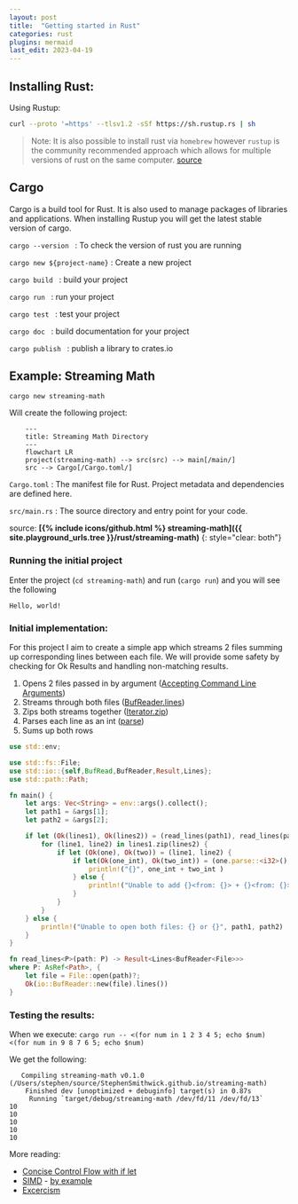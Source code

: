 ```yaml
---
layout: post
title:  "Getting started in Rust"
categories: rust
plugins: mermaid
last_edit: 2023-04-19
---
```


## Installing Rust:

Using Rustup:
```zsh
curl --proto '=https' --tlsv1.2 -sSf https://sh.rustup.rs | sh
```

> Note: It is also possible to install rust via `homebrew` however `rustup` is the community recommended approach which allows for multiple versions of rust on the same computer. [source](https://sourabhbajaj.com/mac-setup/Rust/)


## Cargo
Cargo is a build tool for Rust. It is also used to manage packages of libraries and applications. When installing Rustup you will get the latest stable version of cargo.


`cargo --version `
: To check the version of rust you are running

`cargo new ${project-name}`
: Create a new project

`cargo build `
: build your project

`cargo run `
: run your project

`cargo test `
: test your project

`cargo doc `
: build documentation for your project

`cargo publish `
: publish a library to crates.io

## Example: Streaming Math

`cargo new streaming-math`

Will create the following project:

```mermaid
    ---
    title: Streaming Math Directory
    ---
    flowchart LR
    project(streaming-math) --> src(src) --> main[/main/]
    src --> Cargo[/Cargo.toml/]
```

`Cargo.toml`
: The manifest file for Rust. Project metadata and dependencies are defined here.

`src/main.rs`
: The source directory and entry point for your code.

source: **[{% include icons/github.html %} streaming-math]({{ site.playground_urls.tree }}/rust/streaming-math)**
{: style="clear: both"}

### Running the initial project

Enter the project (`cd streaming-math`) and run (`cargo run`) and you will see the following

```
Hello, world!
```

### Initial implementation:

For this project I aim to create a simple app which streams 2 files summing up corresponding lines between each file.  We will provide some safety by checking for Ok Results and handling non-matching results.

1. Opens 2 files passed in by argument ([Accepting Command Line Arguments](https://doc.rust-lang.org/book/ch12-01-accepting-command-line-arguments.html))
2. Streams through both files ([BufReader.lines](https://doc.rust-lang.org/rust-by-example/std_misc/file/read_lines.html#efficient-method))
3. Zips both streams together ([Iterator.zip](https://doc.rust-lang.org/std/iter/trait.Iterator.html#method.zip))
4. Parses each line as an int ([parse](https://doc.rust-lang.org/std/primitive.str.html#method.parse))
5. Sums up both rows

```rust
use std::env;

use std::fs::File;
use std::io::{self,BufRead,BufReader,Result,Lines};
use std::path::Path;

fn main() {
    let args: Vec<String> = env::args().collect();
    let path1 = &args[1];
    let path2 = &args[2];

    if let (Ok(lines1), Ok(lines2)) = (read_lines(path1), read_lines(path2)) {
        for (line1, line2) in lines1.zip(lines2) {
            if let (Ok(one), Ok(two)) = (line1, line2) {
                if let(Ok(one_int), Ok(two_int)) = (one.parse::<i32>(), two.parse::<i32>()) {
                    println!("{}", one_int + two_int )
                } else {
                    println!("Unable to add {}<from: {}> + {}<from: {}>", one, path1, two, path2);
                }
            }
        }
    } else {
        println!("Unable to open both files: {} or {}", path1, path2)
    }
}

fn read_lines<P>(path: P) -> Result<Lines<BufReader<File>>>
where P: AsRef<Path>, {
    let file = File::open(path)?;
    Ok(io::BufReader::new(file).lines())
}
```

### Testing the results:

When we execute:
`cargo run -- <(for num in 1 2 3 4 5; echo $num) <(for num in 9 8 7 6 5; echo $num)`

We get the following:
```
   Compiling streaming-math v0.1.0 (/Users/stephen/source/StephenSmithwick.github.io/streaming-math)
    Finished dev [unoptimized + debuginfo] target(s) in 0.87s
     Running `target/debug/streaming-math /dev/fd/11 /dev/fd/13`
10
10
10
10
10
```

More reading:
- [Concise Control Flow with if let](https://doc.rust-lang.org/book/ch06-03-if-let.html)
- [SIMD](https://doc.rust-lang.org/std/simd/index.html) - [by example](https://www.cs.brandeis.edu/~cs146a/rust/rustbyexample-02-21-2015/simd.html)
- [Excercism](https://exercism.org/tracks/rust)
